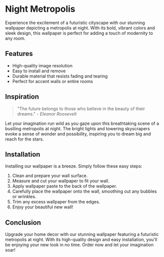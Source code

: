 <!--
Write me markdown content of website with wallpaper:

"A futuristic metropolis at night"

The header of the page should not be copy of the text but rather a real content of the website which is using this wallpaper.

- Feel free to use structure like headings, bullets, numbering, blockquotes, paragraphs, horizontal lines, etc.
- You can use formatting like bold or _italic_
- You can include UTF-8 emojis
- Links should be only #hash anchors (and you can refer to the document itself)
- Do not include images
-->

<!--font:Open Sans-->

# Night Metropolis

Experience the excitement of a futuristic cityscape with our stunning wallpaper depicting a metropolis at night. With its bold, vibrant colors and sleek design, this wallpaper is perfect for adding a touch of modernity to any room.

## Features

- High-quality image resolution
- Easy to install and remove
- Durable material that resists fading and tearing
- Perfect for accent walls or entire rooms

## Inspiration

> "The future belongs to those who believe in the beauty of their dreams." - _Eleanor Roosevelt_

Let your imagination run wild as you gaze upon this breathtaking scene of a bustling metropolis at night. The bright lights and towering skyscrapers evoke a sense of wonder and possibility, inspiring you to dream big and reach for the stars.

## Installation

Installing our wallpaper is a breeze. Simply follow these easy steps:

1. Clean and prepare your wall surface.
2. Measure and cut your wallpaper to fit your wall.
3. Apply wallpaper paste to the back of the wallpaper.
4. Carefully place the wallpaper onto the wall, smoothing out any bubbles or wrinkles.
5. Trim any excess wallpaper from the edges.
6. Enjoy your beautiful new wall!

## Conclusion

Upgrade your home decor with our stunning wallpaper featuring a futuristic metropolis at night. With its high-quality design and easy installation, you'll be enjoying your new look in no time. Order now and let your imagination soar!
